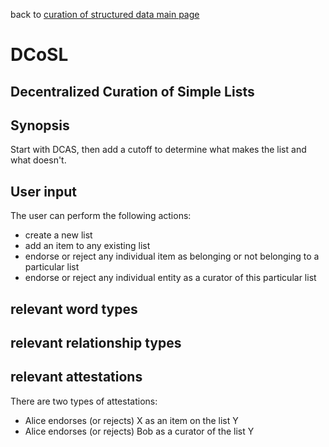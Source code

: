 back to [curation of structured data main page](https://github.com/wds4/tapestry-protocol/blob/main/tips/structuredData/README.md)

DCoSL
=====
Decentralized Curation of Simple Lists
-----

## Synopsis

Start with DCAS, then add a cutoff to determine what makes the list and what doesn't.

## User input

The user can perform the following actions:
- create a new list
- add an item to any existing list
- endorse or reject any individual item as belonging or not belonging to a particular list
- endorse or reject any individual entity as a curator of this particular list

## relevant word types

## relevant relationship types

## relevant attestations

There are two types of attestations:
- Alice endorses (or rejects) X as an item on the list Y
- Alice endorses (or rejects) Bob as a curator of the list Y
